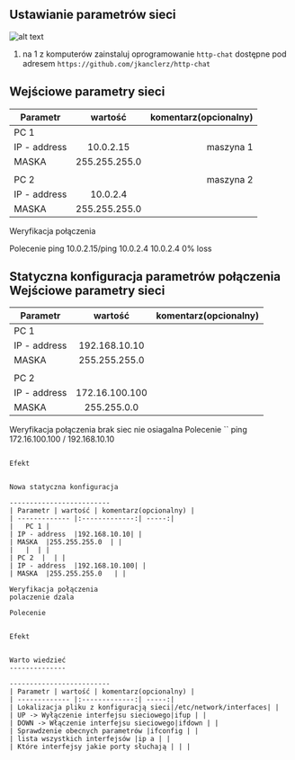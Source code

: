 Ustawianie parametrów sieci
---------------------------

![alt text][network]

[network]: ./network.png "Logo Title Text 2"

1. na 1 z komputerów zainstaluj oprogramowanie ``http-chat`` dostępne pod adresem ``https://github.com/jkanclerz/http-chat``

Wejściowe parametry sieci
-------------------------
| Parametr | wartość | komentarz(opcionalny) |
| ------------- |:-------------:| -----:|
|   PC 1 |  
| IP - address  |10.0.2.15|maszyna 1 |
| MASKA  |255.255.255.0| |
|   |  | |
| PC 2  ||maszyna 2 |
| IP - address  |10.0.2.4
| MASKA  |255.255.255.0| |

Weryfikacja połączenia

Polecenie
ping 10.0.2.15/ping 10.0.2.4
10.0.2.4
0% loss


Statyczna konfiguracja parametrów połączenia
Wejściowe parametry sieci
-------------------------
| Parametr | wartość | komentarz(opcionalny) |
| ------------- |:-------------:| -----:|
|   PC 1 |  
| IP - address  | 192.168.10.10 | |
| MASKA  | 255.255.255.0 | |
|   |  | |
| PC 2  |  | |
| IP - address  | 172.16.100.100 | |
| MASKA  | 255.255.0.0 | |

Weryfikacja połączenia
brak siec nie osiagalna 
Polecenie
``
ping 172.16.100.100 / 192.168.10.10
```

Efekt
```
```

Nowa statyczna konfiguracja 

-------------------------
| Parametr | wartość | komentarz(opcionalny) |
| ------------- |:-------------:| -----:|
|   PC 1 |  
| IP - address  |192.168.10.10| |
| MASKA  |255.255.255.0  | |
|   |  | |
| PC 2  |  | |
| IP - address  |192.168.10.100| |
| MASKA  |255.255.255.0   | |

Weryfikacja połączenia
polaczenie dzala

Polecenie
```
```

Efekt
```
```

Warto wiedzieć
--------------

-------------------------
| Parametr | wartość | komentarz(opcionalny) |
| ------------- |:-------------:| -----:|
| Lokalizacja pliku z konfiguracją sieci|/etc/network/interfaces| |
| UP -> Wyłączenie interfejsu sieciowego|ifup | |
| DOWN -> Włączenie interfejsu sieciowego|ifdown | |
| Sprawdzenie obecnych parametrów |ifconfig | |
| lista wszystkich interfejsów |ip a | |
| Które interfejsy jakie porty słuchają | | |

